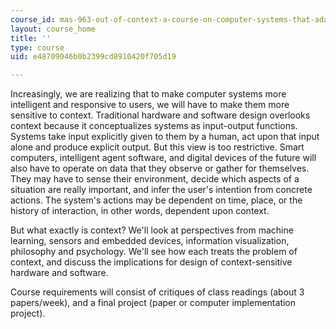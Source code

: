```yaml
---
course_id: mas-963-out-of-context-a-course-on-computer-systems-that-adapt-to-and-learn-from-context-fall-2001
layout: course_home
title: ''
type: course
uid: e48709046b0b2399cd8910420f705d19

---
```

Increasingly, we are realizing that to make computer systems more intelligent and responsive to users, we will have to make them more sensitive to context. Traditional hardware and software design overlooks context because it conceptualizes systems as input-output functions. Systems take input explicitly given to them by a human, act upon that input alone and produce explicit output. But this view is too restrictive. Smart computers, intelligent agent software, and digital devices of the future will also have to operate on data that they observe or gather for themselves. They may have to sense their environment, decide which aspects of a situation are really important, and infer the user's intention from concrete actions. The system's actions may be dependent on time, place, or the history of interaction, in other words, dependent upon context.

But what exactly is context? We'll look at perspectives from machine learning, sensors and embedded devices, information visualization, philosophy and psychology. We'll see how each treats the problem of context, and discuss the implications for design of context-sensitive hardware and software.

Course requirements will consist of critiques of class readings (about 3 papers/week), and a final project (paper or computer implementation project).
